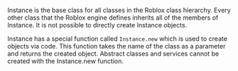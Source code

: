 Instance is the base class for all classes in the Roblox class hierarchy. Every other class that the Roblox engine defines inherits all of the members of Instance.  It is not possible to directly create Instance objects.

Instance has a special function called `Instance.new` which is used to create objects via code. This function takes the name of the class as a parameter and returns the created object. Abstract classes and services cannot be created with the Instance.new function.